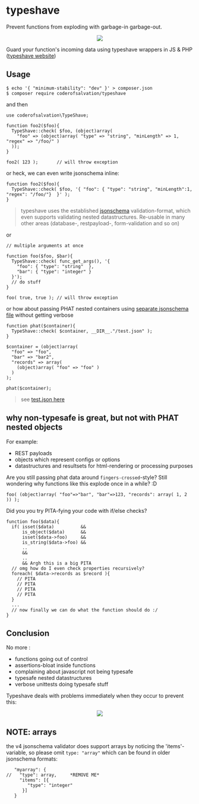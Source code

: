 typeshave
=========
Prevent functions from exploding with garbage-in garbage-out.

<center><img src="http://coderofsalvation.github.io/typeshave/logo.png"/></center> 

Guard your function's incoming data using typeshave wrappers in JS & PHP ([typeshave website](http://coderofsalvation.github.io/typeshave/))

## Usage

    $ echo '{ "minimum-stability": "dev" }' > composer.json
    $ composer require coderofsalvation/typeshave

and then 

    use coderofsalvation\TypeShave;

    function foo2($foo){
      TypeShave::check( $foo, (object)array(
        "foo" => (object)array( "type" => "string", "minLength" => 1, "regex" => "/foo/" )
      ));
    }

    foo2( 123 );       // will throw exception 

or heck, we can even write jsonschema inline:
    
    function foo2($foo){
      TypeShave::check( $foo, '{ "foo": { "type": "string", "minLength":1, "regex": "/foo/"}  }' );
    }


> typeshave uses the established [jsonschema](http://jsonschema.net) validation-format, which even 
supports validating nested datastructures. Re-usable in many other areas (database-, restpayload-, form-validation and so on)

or

    // multiple arguments at once 

    function foo($foo, $bar){
      TypeShave::check( func_get_args(), '{
        "foo": { "type": "string"  },
        "bar": { "type": "integer" }
      }');
      // do stuff
    }

    foo( true, true ); // will throw exception

or how about passing PHAT nested containers using [separate jsonschema file](test/test.json) without getting verbose

    function phat($container){
      TypeShave::check( $container, __DIR__."/test.json" ); 
    }

    $container = (object)array(
      "foo" => "foo",
      "bar" => "bar2",
      "records" => array(
        (object)array( "foo" => "foo" )
      )
    );

    phat($container);

> see [test.json here](https://github.com/coderofsalvation/typeshave.php/blob/master/test/test.json)

## why non-typesafe is great, but not with PHAT nested objects

For example:

* REST payloads 
* objects which represent configs or options 
* datastructures and resultsets for html-rendering or processing purposes

Are you still passing phat data around `fingers-crossed`-style?
Still wondering why functions like this explode once in a while? :D

    foo( (object)array( "foo"=>"bar", "bar"=>123, "records": array( 1, 2 )) );

Did you you try PITA-fying your code with if/else checks?

    function foo($data){
      if( isset($data)          && 
          is_object($data)      && 
          isset($data->foo)     && 
          is_string($data->foo) &&
          .. 
          && 
          .. 
          && Argh this is a big PITA 
      // omg how do I even check properties recursively?
      foreach( $data->records as $record ){
        // PITA 
        // PITA 
        // PITA 
        // PITA 
      }
      ...
      // now finally we can do what the function should do :/
    }

## Conclusion

No more :

* functions going out of control
* assertions-bloat inside functions 
* complaining about javascript not being typesafe
* typesafe nested datastructures 
* verbose unittests doing typesafe stuff 

Typeshave deals with problems immediately when they occur to prevent this:

<center><img src="http://www.gifbin.com/bin/102009/1256553541_exploding-trash.gif"/></center>

## NOTE: arrays 

the v4 jsonschema validator does support arrays by noticing the 'items'-variable, so please omit `type: "array"` which can 
be found in older jsonschema formats:

       "myarray": {
    //   "type": array,     *REMOVE ME*
         "items": [{
            "type": "integer"  
          }]
       }


